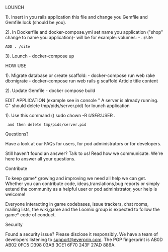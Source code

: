 LOUNCH

1). Insert in you rails application this file and change you Gemfile and Gemfile.lock (should be you).

2). In Dockerfile and docker-compose.yml set name you application ("shop" change to name you application)- will be for example:
  volumes:
    - .:/site
  
    ADD . /site

3). Lounch
     - docker-compose up


HOW USE
  
1). Migrate database or create scaffold:
      - docker-compose run web rake db:migrate
      - docker-compose run web rails g scaffold Article title content 

2). Update Gemfile
      - docker compose build


EDIT APPLICATION (example see in console " A server is already running. C" should delete tmp/pids/server.pid) for lounch application
  
  1). Use this command ()
      sudo chown -R $USER:$USER .
     
     and then delete tmp/pids/server.pid

 
Questions?

Have a look at our FAQs for users, for pod administrators or for developers.

Still haven't found an answer? Talk to us! Read how we communicate. We're here to answer all your questions.

Contribute

To keep game* growing and improving we need all help we can get. Whether you can contribute code, ideas,translations,bug reports or simply extend the community as a helpful user or pod administrator, your help is welcome!

Everyone interacting in game codebases, issue trackers, chat rooms, mailing lists, the wiki,game and the Loomio group is expected to follow the game* code of conduct.

Security

Found a security issue? Please disclose it responsibly. We have a team of developers listening to support@everprin.com. The PGP fingerprint is AB0D AB02 0FC5 D398 03AB 3CE1 6F70 243F 27AD 886A.
